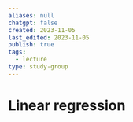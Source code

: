 ```yaml
---
aliases: null
chatgpt: false
created: 2023-11-05
last_edited: 2023-11-05
publish: true
tags:
  - lecture
type: study-group
---
```

# Linear regression


